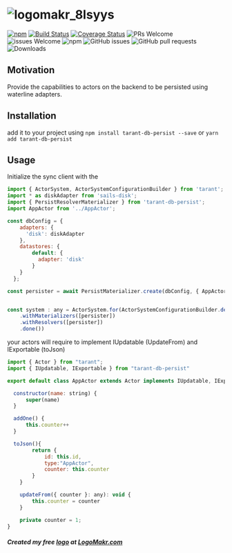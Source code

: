 # ![logomakr_8lsyys](https://user-images.githubusercontent.com/3071208/50820118-329ab800-132c-11e9-98d9-eac3805765ae.png)


[![npm](https://img.shields.io/npm/v/tarant-db-persist.svg)](https://www.npmjs.com/package/tarant-db-persist)
[![Build Status](https://travis-ci.org/tarantx/tarant-db-persist.svg?branch=master)](https://travis-ci.org/tarantx/tarant-db-persist)
[![Coverage Status](https://coveralls.io/repos/github/tarantx/tarant-db-persist/badge.svg?branch=master)](https://coveralls.io/github/tarantx/tarant-db-persist?branch=master)
![PRs Welcome](https://img.shields.io/badge/PRs-welcome-brightgreen.svg)
![issues Welcome](https://img.shields.io/badge/issues-welcome-brightgreen.svg)
![npm](https://img.shields.io/npm/l/tarant-db-persist.svg)
![GitHub issues](https://img.shields.io/github/issues/tarantx/tarant-db-persist.svg)
![GitHub pull requests](https://img.shields.io/github/issues-pr/tarantx/tarant-db-persist.svg)
![Downloads](https://img.shields.io/npm/dt/tarant-db-persist.svg)

## Motivation

Provide the capabilities to actors on the backend to be persisted using waterline adapters.

## Installation

add it to your project using `npm install tarant-db-persist --save` or `yarn add tarant-db-persist`

## Usage

Initialize the sync client with the 

```js
import { ActorSystem, ActorSystemConfigurationBuilder } from 'tarant';
import * as diskAdapter from 'sails-disk';
import { PersistResolverMaterializer } from 'tarant-db-persist';
import AppActor from '../AppActor';

const dbConfig = {
    adapters: {
      'disk': diskAdapter
    },
    datastores: {
        default: {
          adapter: 'disk'
        }
    }
  };

const persister = await PersistMaterializer.create(dbConfig, { AppActor })


const system : any = ActorSystem.for(ActorSystemConfigurationBuilder.define()
    .withMaterializers([persister])
    .withResolvers([persister])
    .done())  

```

your actors will require to implement IUpdatable (UpdateFrom) and IExportable (toJson)

```js
import { Actor } from "tarant";
import { IUpdatable, IExportable } from "tarant-db-persist"

export default class AppActor extends Actor implements IUpdatable, IExportable {

  constructor(name: string) {
      super(name)
  }

  addOne() {
      this.counter++
  }

  toJson(){
        return {
            id: this.id,
            type:"AppActor",
            counter: this.counter
        }
    }

    updateFrom({ counter }: any): void {
        this.counter = counter
    }

    private counter = 1; 
}

```

##### Created my free [logo](https://logomakr.com/8lSyYS) at <a href="http://logomakr.com" title="Logo Makr">LogoMakr.com</a> 

